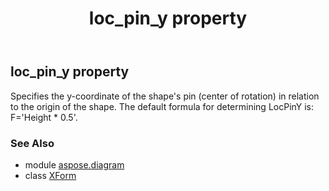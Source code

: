 ﻿---
title: loc_pin_y property
second_title: Aspose.Diagram for Python via .NET API References
description: 
type: docs
weight: 90
url: /python-net/aspose.diagram/xform/loc_pin_y/
is_root: false
---

## loc_pin_y property


Specifies the y-coordinate of the shape's pin (center of rotation) in relation to the origin of the shape. The default formula for determining LocPinY is: F='Height * 0.5'.

### See Also
* module [aspose.diagram](../../)
* class [XForm](/diagram/python-net/aspose.diagram/xform)
